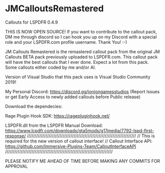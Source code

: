 # JMCalloutsRemastered
 Callouts for LSPDFR 0.4.9
 
 THIS IS NOW OPEN SOURCE! If you want to contribute to the callout pack, DM me through discord so I can
 hook you up on my Discord with a special role and your LSPDFR.com profile username. Thank You! :-)
 
 JM Callouts Remastered is the remastered callout pack from the original JM Callouts BETA 
pack previously uploaded to LSPDFR.com. This callout pack will have the best callouts that I ever done. Expect a lot from this pack. Some callouts either coded by me and/or AI. 

 Version of Visual Studio that this pack uses is Visual Studio Community 2019!

My Personal Discord: https://discord.gg/jonjongamesstudios (Report Issues or get Early Access to newly added callouts before Public release)


Download the dependecies:

Rage Plugin Hook SDK: https://ragepluginhook.net/

LSPDFR.dll from the LSPDFR Manual Download: https://www.lcpdfr.com/downloads/gta5mods/g17media/7792-lspd-first-response/
//////////////////////////////////////////////////////////////////////
// This is required for the new version of callout interface! //
Callout Interface API: https://github.com/Immersive-Plugins-Team/CalloutInterfaceAPI
/////////////////////////////////////////////////////////////////////

PLEASE NOTIFY ME AHEAD OF TIME BEFORE MAKING ANY COMMITS FOR APPROVAL